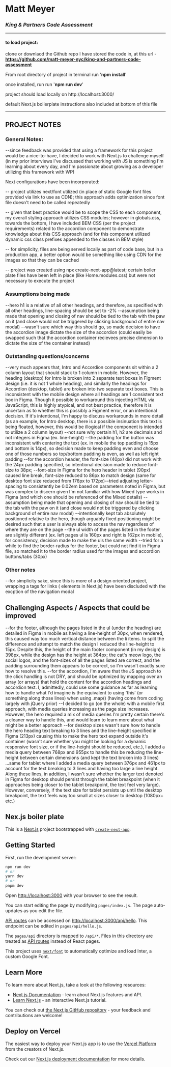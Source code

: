 # Matt Meyer

### _King & Partners Code Assessment_

---

#### to load project:

clone or downlaod the Github repo I have stored the code in, at this url - **https://github.com/matt-meyer-nyc/king-and-partners-code-assessment**

From root directory of project in terminal
run '**npm install**'

once installed, run
run '**npm run dev**'

project should load locally on
http://localhost:3000/

default Next.js boilerplate instructions also included at bottom of this file

---

## PROJECT NOTES

### General Notes:

--since feedback was provided that using a framework for this project would be a nice-to-have, I decided to work with Next.js to challenge myself (in my prior interviews I've discussed that working with JS is something I'm learning about every day, and I'm passionate about growing as a developer utilizing this framework with WP)

Next configurations have been incorporated:

-- project utilizes next/font utilized (in place of static Google font files provided via link to use as CDN); this approach adds optimization since font file doesn't need to be called repeatedly

-- given that best practice would be to scope the CSS to each component, my overall styling approach utilizes CSS modules; however in globals.css, towards the bottom, I have included BEM CSS (per the project requirements) related to the accordion component to demonstrate knowledge about this CSS approach (and for this component utilized dynamic css class prefixes appended to the classes in BEM style)

-- for simplicity, files are being served locally as part of code base, but in a production app, a better option would be something like using CDN for the images so that they can be cached

-- project was created using npx create-next-app@latest; certain boiler plate files have been left in place (like Home.modules.css) but were not necessary to execute the project


### Assumptions being made

--hero h1 is a relative of all other headings, and therefore, as specified with all other headings, line-spacing should be set to -2%
--assumption being made that opening and closing of nav should be tied to the tab with the paw on it (and close would not be triggered by clicking background of entire nav modal)
--wasn't sure which way this should go, so made decision to have the accordion image dictate the size of the accordion (could easily be swapped such that the accordion container recievees precise dimension to dictate the size of the container instead)

### Outstanding questions/concerns

--very much appears that, Intro and Accordion components sit within a 2 column layout that should stack to 1 column in mobile. However, the heading (desktop) for Intro is broken into 2 separate text boxes in Figment design (i.e. it is not 1 whole heading), and similarly the headings for Accordion (desktop, tablet) are broken into two separate text boxes. This is inconsistent with the mobile design where all headings are 1 consistent text box in Figma. Though it possible to workaround this injecting HTML via JavaScript, this is highly atypical, and not best practice, therefore it is uncertain as to whether this is possibly a Figment error, or an intentional decision. If it's intentional, I'm happy to discuss workarounds in more detail (as an example, for Intro desktop, there is a possible insinuation this text is being floated, however, this would be illogical if the component is intended to utilize a 2 column layout)
--not sure why certain h1, h2 are decimals and not integers in Figma (ex. line-height)
--the padding for the button was inconsistent with centering the text (ex. in mobile the top padding is 15px and bottom is 14px), so decision made to keep padding even and choose one of those numbers so top/bottom padding is even, as well as left right padding
--for the accordion header, the font-size (40px) did not work with the 24px padding specified, so intentional decision made to reduce font-size to 38px;
--font-size in Figma for the hero header in tablet (90px) caused line break, font-size reduced to 86px to match design (same for desktop font size reduced from 176px to 172px)--tried adjusting letter-spacing to consistently be 0.02em based on parameters noted in Figma, but was complex to discern given I'm not familiar with how Mixed type works in Figma (and which one should be referenced of the Mixed details)
--assumption being made that opening and closing of nav should be tied to the tab with the paw on it (and close would not be triggered by clicking background of entire nav modal)
--intentionally kept tab absolutely positioned relative to the hero, though arguably fixed positioning might be desired such that a user is always able to access the nav regardless of where they are on the page
--the ul width of the pages listed in the footer are slightly different (ex. left pages ul is 160px and right is 162px in mobile), for consistency, decision made to make the uls the same width
--tried for a while to find the border-radius for the footer, but could not find it in Figma file, so matched it to the border radius used for the images and accordion buttons/tabs (30px)

### Other notes

--for simplicity sake, since this is more of a design oriented project, wrapping a tags for links (<Link> elements in Next.js) have been discluded with the excption of the navigation modal

## Challenging Aspects / Aspects that could be improved

--for the footer, although the pages listed in the ul (under the heading) are detailed in Figma in mobile as having a line-height of 30px, when rendered, this caused way too much vertical distance between the li items. to split the difference and attempt to match the design I reduced the line-height to 15px. Despite this, the height of the main footer component (in my design) is 398px, while the design has the height at 364px; the cat's meow logo, the social logos, and the font-sizes of all the pages listed are correct, and the padding surrounding them appears to be correct, so I'm wasn't exactly sure how to resolve this.
--for the accordion, I'm aware that the JS approach to the click handling is not DRY, and should be optimized by mapping over an array (or arrays) that hold the content for the accordion headings and accordion text. I, admittedly, could use some guidance as far as learning how to handle what I'd imagine is the equivalent to using 'this' (or something along those lines) when using .map() (having come from coding largely with jQuery prior)
--I decided to go (on the whole) with a mobile first approach, with media queries increasing as the page size increases. However, the hero required a mix of media queries I'm pretty certain there's a cleaner way to handle this, and would learn to learn more about what might be a better approach
--for desktop sizes wasn't sure how to handle the hero heading text breaking to 3 lines and the line-height specified in Figma (213px) causing this to make the hero text expand outside it's container (wasn't sure whether you might be looking for a dynamic responsive font size, or if the line-height should be reduced, etc.), I added a media query between 768px and 955px to handle this be reducing the line-height between certain dimensions (and kept the text broken into 3 lines) ...same for tablet where I added a media query between 376px and 461px to account for the text breaking to 3 lines and having too large a line height. Along these lines, in addition, I wasn't sure whether the larger text denoted in Figma for desktop should persist through the tablet breakpoint (when it approaches being closer to the tablet breakpoint, the text feel very large).
However, conversely, if the text size for tablet persists up until the desktop breakpoint, the text feels way too small at sizes closer to desktop (1080px+ etc.)

## Nex.js boiler plate

This is a [Next.js](https://nextjs.org/) project bootstrapped with [`create-next-app`](https://github.com/vercel/next.js/tree/canary/packages/create-next-app).

## Getting Started

First, run the development server:

```bash
npm run dev
# or
yarn dev
# or
pnpm dev
```

Open [http://localhost:3000](http://localhost:3000) with your browser to see the result.

You can start editing the page by modifying `pages/index.js`. The page auto-updates as you edit the file.

[API routes](https://nextjs.org/docs/api-routes/introduction) can be accessed on [http://localhost:3000/api/hello](http://localhost:3000/api/hello). This endpoint can be edited in `pages/api/hello.js`.

The `pages/api` directory is mapped to `/api/*`. Files in this directory are treated as [API routes](https://nextjs.org/docs/api-routes/introduction) instead of React pages.

This project uses [`next/font`](https://nextjs.org/docs/basic-features/font-optimization) to automatically optimize and load Inter, a custom Google Font.

## Learn More

To learn more about Next.js, take a look at the following resources:

- [Next.js Documentation](https://nextjs.org/docs) - learn about Next.js features and API.
- [Learn Next.js](https://nextjs.org/learn) - an interactive Next.js tutorial.

You can check out [the Next.js GitHub repository](https://github.com/vercel/next.js/) - your feedback and contributions are welcome!

## Deploy on Vercel

The easiest way to deploy your Next.js app is to use the [Vercel Platform](https://vercel.com/new?utm_medium=default-template&filter=next.js&utm_source=create-next-app&utm_campaign=create-next-app-readme) from the creators of Next.js.

Check out our [Next.js deployment documentation](https://nextjs.org/docs/deployment) for more details.
